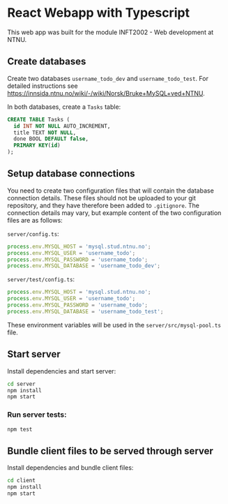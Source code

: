# React Webapp with Typescript

This web app was built for the module INFT2002 - Web development at NTNU.



## Create databases

Create two databases `username_todo_dev` and `username_todo_test`. For detailed instructions see
https://innsida.ntnu.no/wiki/-/wiki/Norsk/Bruke+MySQL+ved+NTNU.

In both databases, create a `Tasks` table:

```sql
CREATE TABLE Tasks (
  id INT NOT NULL AUTO_INCREMENT,
  title TEXT NOT NULL,
  done BOOL DEFAULT false,
  PRIMARY KEY(id)
);
```

## Setup database connections

You need to create two configuration files that will contain the database connection details. These
files should not be uploaded to your git repository, and they have therefore been added to
`.gitignore`. The connection details may vary, but example content of the two configuration files
are as follows:

`server/config.ts`:

```ts
process.env.MYSQL_HOST = 'mysql.stud.ntnu.no';
process.env.MYSQL_USER = 'username_todo';
process.env.MYSQL_PASSWORD = 'username_todo';
process.env.MYSQL_DATABASE = 'username_todo_dev';
```

`server/test/config.ts`:

```ts
process.env.MYSQL_HOST = 'mysql.stud.ntnu.no';
process.env.MYSQL_USER = 'username_todo';
process.env.MYSQL_PASSWORD = 'username_todo';
process.env.MYSQL_DATABASE = 'username_todo_test';
```

These environment variables will be used in the `server/src/mysql-pool.ts` file.

## Start server

Install dependencies and start server:

```sh
cd server
npm install
npm start
```

### Run server tests:

```sh
npm test
```

## Bundle client files to be served through server

Install dependencies and bundle client files:

```sh
cd client
npm install
npm start
```
